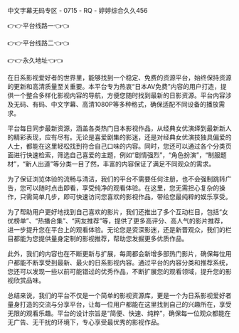 中文字幕无码专区 - 0715 - RQ - 婷婷综合久久456

👉👉平台线路一👈👈

👉👉平台线路二👈👈

👉👉永久地址👈👈

在日系影视爱好者的世界里，能够找到一个稳定、免费的资源平台，始终保持资源的更新和高清质量至关重要。本平台专为热衷“日本AV免费”内容的用户打造，提供一个整合多样化影视内容的导航，方便您随时找到最新的日影资源。平台内容涉及无码、有码、中文字幕、高清1080P等多种格式，确保适配不同设备的播放需求。

平台每日同步最新资源，涵盖各类热门日本影视作品，从经典女优演绎到最新新人的精彩表现，应有尽有。无论是喜爱剧集的影迷，还是对经典女优演技独具偏爱的人士，都能在这里轻松找到符合自己口味的内容。同时，您还可以通过各个分类页面进行快速检索，筛选自己喜爱的主题，例如“剧情强烈”，“角色扮演”，“制服题材”，“新人出道”等分类一目了然，丰富的内容保证了满足不同观众的需求。

为了保证浏览体验的流畅与清洁，我们的平台不需要任何注册，也不会强制跳转广告，您可以随时点击即看，享受纯净的观看体验。在这里，您无需担心复杂的操作，只需简单几步，即可快速访问您喜欢的影视作品，带给您最纯粹的娱乐享受。

为了帮助用户更好地找到自己喜欢的影片，我们还推出了多个互动栏目，包括“女优榜单”、“热播合集”、“网友推荐”等，提供了更多高评分、高人气的影片推荐，进一步提升您在平台上的观看体验。无论您是资深影迷，还是新晋观众，我们的栏目都能为您提供量身定制的影视推荐，帮助您发掘更多优质作品。

此外，我们的内容也在不断更新与扩展，每周都会新增多部热门影片，确保每位用户都能不断享受到最新、最火的日系影视内容。通过平台的内容分类和推荐系统，您还可以发现一些以前可能错过的优秀作品，不断扩展您的观看领域，提升您的影视欣赏品味。

总结来说，我们的平台不仅是一个简单的影视资源库，更是一个为日系影视爱好者量身打造的交流与分享平台，让每一位用户都能在这里找到自己的兴趣所在，享受无限的观看乐趣。平台的设计宗旨是“简便、快速、纯粹”，确保每一位观众都能在无广告、无干扰的环境下，专心享受最优秀的影视作品。

